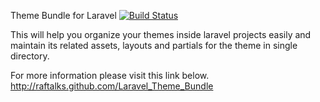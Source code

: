 Theme Bundle for Laravel  [![Build Status](https://secure.travis-ci.org/raftalks/Laravel_Theme_Bundle.png)](http://travis-ci.org/raftalks/Laravel_Theme_Bundle)

This will help you organize your themes inside laravel projects easily and maintain its related assets, layouts and partials for the theme in single directory.

For more information please visit this link below.
http://raftalks.github.com/Laravel_Theme_Bundle

